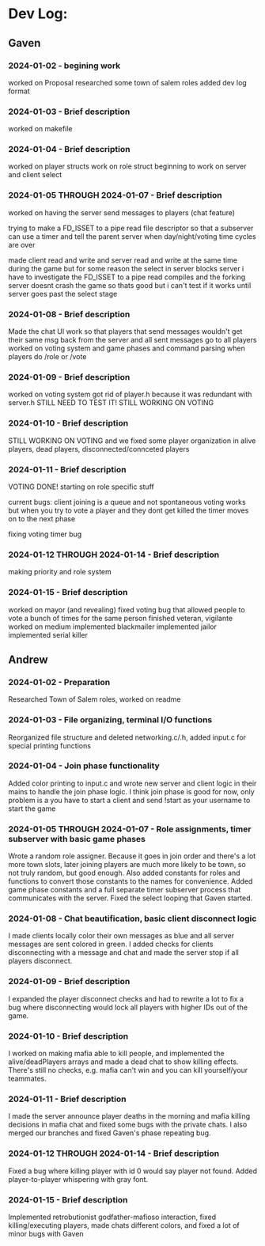 # Dev Log:

## Gaven

### 2024-01-02 - begining work
worked on Proposal
researched some town of salem roles
added dev log format

### 2024-01-03 - Brief description
worked on makefile

### 2024-01-04 - Brief description
worked on player structs work on role struct beginning to work on server and client select

### 2024-01-05 THROUGH 2024-01-07 - Brief description
worked on having the server send messages to players (chat feature)

trying to make a FD_ISSET to a pipe read file descriptor so that a subserver can use a timer
and tell the parent server when day/night/voting time cycles are over  

made client read and write and server read and write at the same time during the game
but for some reason the select in server blocks server i have to investigate
the FD_ISSET to a pipe read compiles and the forking server doesnt crash the game so thats good
but i can't test if it works until server goes past the select stage

### 2024-01-08 - Brief description
Made the chat UI work so that players that send messages wouldn't get their same msg back from the server
and all sent messages go to all players
worked on voting system and game phases and command parsing when players do /role or /vote


### 2024-01-09 - Brief description
worked on voting system
got rid of player.h because it was redundant with server.h
STILL NEED TO TEST IT!
STILL WORKING ON VOTING

### 2024-01-10 - Brief description
STILL WORKING ON VOTING and we fixed some player organization in alive players, dead players, disconnected/connceted players

### 2024-01-11 - Brief description
VOTING DONE!
starting on role specific stuff

current bugs: client joining is a queue and not spontaneous
                voting works but when you try to vote a player and they dont get killed the timer moves on to the next phase

fixing voting timer bug
### 2024-01-12 THROUGH 2024-01-14 - Brief description
making priority and role system

### 2024-01-15 - Brief description
worked on mayor (and revealing)
fixed voting bug that allowed people to vote a bunch of times for the same person
finished veteran, vigilante
worked on medium
implemented blackmailer
implemented jailor
implemented serial killer


## Andrew

### 2024-01-02 - Preparation
Researched Town of Salem roles, worked on readme

### 2024-01-03 - File organizing, terminal I/O functions
Reorganized file structure and deleted networking.c/.h, added input.c for special printing functions

### 2024-01-04 - Join phase functionality
Added color printing to input.c and wrote new server and client logic in their mains to handle the join phase logic. I think join phase is good for now, only problem is a you have to start a client and send !start as your username to start the game

### 2024-01-05 THROUGH 2024-01-07 - Role assignments, timer subserver with basic game phases
Wrote a random role assigner. Because it goes in join order and there's a lot more town slots, later joining players are much more likely to be town, so not truly random, but good enough.
Also added constants for roles and functions to convert those constants to the names for convenience.
Added game phase constants and a full separate timer subserver process that communicates with the server. Fixed the select looping that Gaven started.

### 2024-01-08 - Chat beautification, basic client disconnect logic
I made clients locally color their own messages as blue and all server messages are sent colored in green.
I added checks for clients disconnecting with a message and chat and made the server stop if all players disconnect.

### 2024-01-09 - Brief description
I expanded the player disconnect checks and had to rewrite a lot to fix a bug where disconnecting would lock all players with higher IDs out of the game.

### 2024-01-10 - Brief description
I worked on making mafia able to kill people, and implemented the alive/deadPlayers arrays and made a dead chat to show killing effects.
There's still no checks, e.g. mafia can't win and you can kill yourself/your teammates.

### 2024-01-11 - Brief description
I made the server announce player deaths in the morning and mafia killing decisions in mafia chat and fixed some bugs with the private chats.
I also merged our branches and fixed Gaven's phase repeating bug.

### 2024-01-12 THROUGH 2024-01-14 - Brief description
Fixed a bug where killing player with id 0 would say player not found.
Added player-to-player whispering with gray font.

### 2024-01-15 - Brief description
Implemented retrobutionist godfather-mafioso interaction, fixed killing/executing players, made chats different colors, and fixed a lot of minor bugs with Gaven
